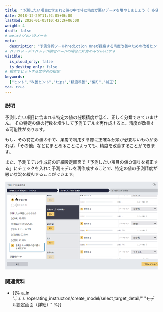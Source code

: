 ```yaml
---
title: "予測したい項目に含まれる値の中で特に精度が悪いデータを増やしましょう ( 多値分類 )"
date: 2018-12-29T11:02:05+06:00
lastmod: 2020-01-05T10:42:26+06:00
weight: 4
draft: false
# metaタグのパラメータ
meta:
  description: "予測分析ツールPrediction Oneが提案する精度改善のための改善ヒントについて説明するページです。"
# クラウド・デスクトップ限定ページの場合は片方のみtrueにする
visible:
  is_cloud_only: false
  is_desktop_only: false
# 検索でヒットする文字列の指定
keywords:
  ["ヒント","改善ヒント","tips","精度改善","偏り","補正"]
toc: true
---
```


### 説明

予測したい項目に含まれる特定の値の分類精度が低く、正しく分類できていません。
その特定の値の行数を増やして予測モデルを再作成すると、精度が改善する可能性があります。

もし、その特定の値の中で、業務で利用する際に正確な分類が必要ないものがあれば、「その他」などにまとめることによっても、精度を改善することができます。

また、予測モデル作成前の詳細設定画面で「予測したい項目の値の偏りを補正する」にチェックを入れて予測モデルを再作成することで、特定の値の予測精度が悪い状況を緩和することができます。

![](../img/t_slide13.png)

### 関連資料

- {{% a_in "./../../../operating_instruction/create_model/select_target_detail/" "モデル設定画面（詳細）" %}}

